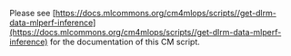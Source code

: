 Please see [https://docs.mlcommons.org/cm4mlops/scripts//get-dlrm-data-mlperf-inference](https://docs.mlcommons.org/cm4mlops/scripts//get-dlrm-data-mlperf-inference) for the documentation of this CM script.
